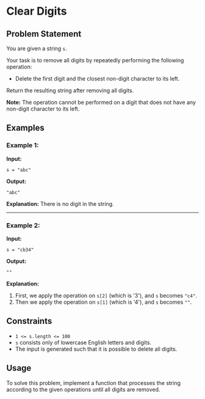 # Clear Digits

## Problem Statement
You are given a string `s`.

Your task is to remove all digits by repeatedly performing the following operation:
- Delete the first digit and the closest non-digit character to its left.

Return the resulting string after removing all digits.

**Note:** The operation cannot be performed on a digit that does not have any non-digit character to its left.

## Examples

### Example 1:
**Input:**
```
s = "abc"
```
**Output:**
```
"abc"
```
**Explanation:**
There is no digit in the string.

---

### Example 2:
**Input:**
```
s = "cb34"
```
**Output:**
```
""
```
**Explanation:**
1. First, we apply the operation on `s[2]` (which is '3'), and `s` becomes `"c4"`.
2. Then we apply the operation on `s[1]` (which is '4'), and `s` becomes `""`.

## Constraints
- `1 <= s.length <= 100`
- `s` consists only of lowercase English letters and digits.
- The input is generated such that it is possible to delete all digits.

## Usage
To solve this problem, implement a function that processes the string according to the given operations until all digits are removed.

